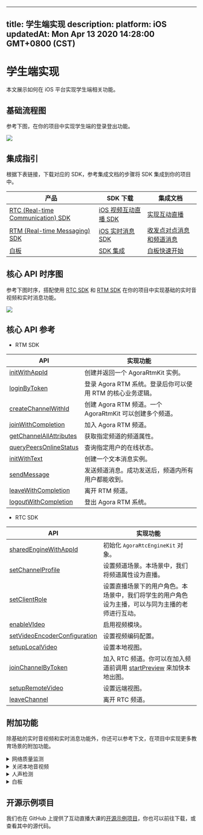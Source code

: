 
---
title: 学生端实现
description: 
platform: iOS
updatedAt: Mon Apr 13 2020 14:28:00 GMT+0800 (CST)
---
# 学生端实现
本文展示如何在 iOS 平台实现学生端相关功能。

## 基础流程图

参考下图，在你的项目中实现学生端的登录登出功能。

![](https://web-cdn.agora.io/docs-files/1579590490294)

## 集成指引

根据下表链接，下载对应的 SDK，参考集成文档的步骤将 SDK 集成到你的项目中。


| 产品 | SDK 下载 | 集成文档 |
| ---------------- | ---------------- | ---------------- |
| [RTC (Real-time Communication) SDK](https://docs.agora.io/cn/Interactive%20Broadcast/product_live?platform=All%20Platforms)      | [iOS 视频互动直播 SDK](https://download.agora.io/sdk/release/Agora_Native_SDK_for_iOS_v2_9_0_103_FULL_20200325_2479.zip)     | [实现互动直播](https://docs.agora.io/cn/Interactive%20Broadcast/start_live_ios?platform=iOS) |
| [RTM (Real-time Messaging) SDK](https://docs.agora.io/cn/Real-time-Messaging/product_rtm?platform=All%20Platforms) | [iOS 实时消息 SDK](https://docs.agora.io/cn/Real-time-Messaging/downloads) | [收发点对点消息和频道消息](https://docs.agora.io/cn/Real-time-Messaging/messaging_ios?platform=iOS) |
| [白板](https://developer.netless.link/docs/ios/overview/ios-introduction/) | [SDK 集成](https://developer.netless.link/docs/ios/quick-start/ios-prepare/) | [白板快速开始](https://developer.netless.link/docs/ios/quick-start/ios-init-sdk/) | 


## 核心 API 时序图

参考下图时序，搭配使用 [RTC SDK](https://docs.agora.io/cn/Agora%20Platform/terms?platform=All%20Platforms#agpra.rtc.sdk) 和 [RTM SDK](https://docs.agora.io/cn/Agora%20Platform/terms?platform=All%20Platforms#agora-rtm-sdk) 在你的项目中实现基础的实时音视频和实时消息功能。

![](https://web-cdn.agora.io/docs-files/1581474293334)

## 核心 API 参考

- RTM SDK

| API | 实现功能 |
| ---------------- | ---------------- |
| [initWithAppId](https://docs.agora.io/cn/Real-time-Messaging/API%20Reference/RTM_oc/Classes/AgoraRtmKit.html#//api/name/initWithAppId:delegate:)      | 创建并返回一个 AgoraRtmKit 实例。      |
| [loginByToken](https://docs.agora.io/cn/Real-time-Messaging/API%20Reference/RTM_oc/Classes/AgoraRtmKit.html#//api/name/loginByToken:user:completion:) | 登录 Agora RTM 系统。登录后你可以使用 RTM 的核心业务逻辑。
| [createChannelWithId](https://docs.agora.io/cn/Real-time-Messaging/API%20Reference/RTM_oc/Classes/AgoraRtmKit.html#//api/name/createChannelWithId:delegate:) | 创建 Agora RTM 频道。一个 AgoraRtmKit 可以创建多个频道。 |
| [joinWithCompletion](https://docs.agora.io/cn/Real-time-Messaging/API%20Reference/RTM_oc/Classes/AgoraRtmChannel.html#//api/name/joinWithCompletion:) | 加入 Agora RTM 频道。|
| [getChannelAllAttributes](https://docs.agora.io/cn/Real-time-Messaging/API%20Reference/RTM_oc/Classes/AgoraRtmKit.html#//api/name/createChannelWithId:delegate:) | 获取指定频道的频道属性。 |
| [queryPeersOnlineStatus](https://docs.agora.io/cn/Real-time-Messaging/API%20Reference/RTM_oc/Classes/AgoraRtmKit.html#//api/name/queryPeersOnlineStatus:completion:) | 查询指定用户的在线状态。 |
| [initWithText](https://docs.agora.io/cn/Real-time-Messaging/API%20Reference/RTM_oc/Classes/AgoraRtmMessage.html#//api/name/initWithText:) | 创建一个文本消息实例。 |
| [sendMessage](https://docs.agora.io/cn/Real-time-Messaging/API%20Reference/RTM_oc/Classes/AgoraRtmChannel.html#//api/name/sendMessage:completion:) | 发送频道消息。成功发送后，频道内所有用户都能收到。 |
| [leaveWithCompletion](https://docs.agora.io/cn/Real-time-Messaging/API%20Reference/RTM_oc/Classes/AgoraRtmChannel.html#//api/name/leaveWithCompletion:) | 离开 RTM 频道。 |
| [logoutWithCompletion](https://docs.agora.io/cn/Real-time-Messaging/API%20Reference/RTM_oc/Classes/AgoraRtmKit.html#//api/name/logoutWithCompletion:) | 登出 Agora RTM 系统。|

- RTC SDK

| API | 实现功能 |
| ---------------- | ---------------- |
| [sharedEngineWithAppId](https://docs.agora.io/cn/Interactive%20Broadcast/API%20Reference/oc/Classes/AgoraRtcEngineKit.html#//api/name/sharedEngineWithAppId:delegate:)      | 初始化 `AgoraRtcEngineKit` 对象。      |
| [setChannelProfile](https://docs.agora.io/cn/Interactive%20Broadcast/API%20Reference/oc/Classes/AgoraRtcEngineKit.html#//api/name/setChannelProfile:) | 设置频道场景。本场景中，我们将频道属性设为直播。|
| [setClientRole](https://docs.agora.io/cn/Interactive%20Broadcast/API%20Reference/oc/Classes/AgoraRtcEngineKit.html#//api/name/setClientRole:) | 设置直播场景下的用户角色。本场景中，我们将学生的用户角色设为主播，可以与同为主播的老师进行互动。 |
| [enableVIdeo](https://docs.agora.io/cn/Interactive%20Broadcast/API%20Reference/oc/Classes/AgoraRtcEngineKit.html#//api/name/enableVideo:) | 启用视频模块。 |
| [setVideoEncoderConfiguration](https://docs.agora.io/cn/Interactive%20Broadcast/API%20Reference/oc/Classes/AgoraRtcEngineKit.html#//api/name/setVideoEncoderConfiguration:) | 设置视频编码配置。 |
| [setupLocalVideo](https://docs.agora.io/cn/Interactive%20Broadcast/API%20Reference/oc/Classes/AgoraRtcEngineKit.html#//api/name/setupLocalVideo:) | 设置本地视图。 |
| [joinChannelByToken](https://docs.agora.io/cn/Interactive%20Broadcast/API%20Reference/oc/Classes/AgoraRtcEngineKit.html#//api/name/joinChannelByToken:channelId:info:uid:joinSuccess:) | 加入 RTC 频道。你可以在加入频道前调用 [startPreview](https://docs.agora.io/cn/Interactive%20Broadcast/API%20Reference/oc/Classes/AgoraRtcEngineKit.html#//api/name/startPreview) 来加快本地出图。 |
| [setupRemoteVideo](https://docs.agora.io/cn/Interactive%20Broadcast/API%20Reference/oc/Classes/AgoraRtcEngineKit.html#//api/name/setupRemoteVideo:) | 设置远端视图。 |
| [leaveChannel](https://docs.agora.io/cn/Interactive%20Broadcast/API%20Reference/oc/Classes/AgoraRtcEngineKit.html#//api/name/leaveChannel:) | 离开 RTC 频道。 |

## 附加功能

除基础的实时音视频和实时消息功能外，你还可以参考下文，在项目中实现更多教育场景的附加功能。


<details>
<summary>网络质量监测</summary>
你可以通过使用 RTC SDK 的 <code>networkQuality</code> 回调，实时监控通话中每个用户的网络上下行 last mile 网络质量。
更多质量透明相关方法，可参考如下文档：
<li><a href="https://docs.agora.io/cn/Interactive%20Broadcast/lastmile_quality_apple?platform=iOS">通话前网络质量探测</a></li>
<li><a href="https://docs.agora.io/cn/Interactive%20Broadcast/in-call_quality_apple?platform=iOS">通话中质量监测</a></li>
</details>
<details>
<summary>关闭本地音视频</summary>
你可以通过调用 RTC SDK 的如下方法，实现相关功能：
<li>调用 <code>muteLocalAudioStream</code> 关闭本地音频发送。</li>
<li>调用 <code>muteLocalVideoStream</code> 关闭本地视频发送。</li>
</details>
<details>
<summary>人声检测</summary>
对于 v2.9.1 及以上的 RTC Native SDK，你还可以调用 <code>enableAudioVolumeInfication</code> 方法，并将参数 <code>report_vad</code> 设为 <code>true</code>，启用人声检测功能。
启用后，你会在 <code>reportAudioVolumeIndicationOfSpeakers</code> 回调报告的 <code>AgoraRtcAudioVolumeInfo</code> 结构体中获取本地用户的人声状态。
</details>
<details>
<summary>白板</summary>
参考下列常用功能文档，在你的项目中实现白板相关功能。
	<li><a href="https://developer.netless.link/docs/ios/guides/ios-document/">文档转换</a></li>
		<li><a href="https://developer.netless.link/docs/ios/guides/ios-state/">状态管理</a></li>
	<li><a href="https://developer.netless.link/docs/ios/guides/ios-tools/">使用教具</a></li>
	<li><a href="https://developer.netless.link/docs/ios/guides/ios-view/">视角操作</a></li>
	<li><a href="https://developer.netless.link/docs/ios/guides/ios-operation/">白板操作</a></li>
	<li><a href="https://developer.netless.link/docs/ios/guides/ios-scenes/">页面（场景）管理</a></li>
</details>


## 开源示例项目

我们也在 GitHub 上提供了互动直播大课的[开源示例项目](https://github.com/AgoraIO-Usecase/eEducation)，你也可以前往下载，或查看其中的源代码。
